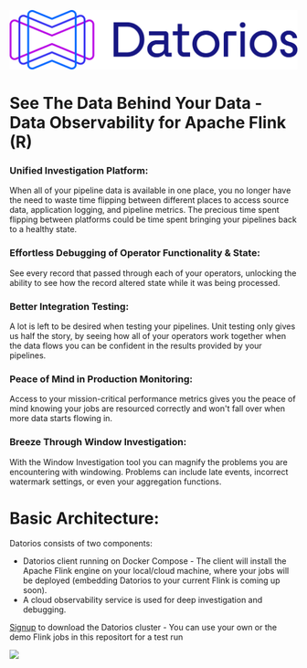 [![](https://github.com/metrolinkai/Datorios/blob/main/resources/Horizontal%20Positive.png)](https://datorios.con "See The Data Behind Your Data - Data Observability for Apache Flink")



# See The Data Behind Your Data - Data Observability for Apache Flink (R)

### **Unified Investigation Platform:**
When all of your pipeline data is available in one place, you no longer have the need to waste time flipping between different places to access source data, application logging, and pipeline metrics. The precious time spent flipping between platforms could be time spent bringing your pipelines back to a healthy state.

### **Effortless Debugging of Operator Functionality & State:**
See every record that passed through each of your operators, unlocking the ability to see how the record altered state while it was being processed.

### **Better Integration Testing:**
A lot is left to be desired when testing your pipelines. Unit testing only gives us half the story, by seeing how all of your operators work together when the data flows you can be confident in the results provided by your pipelines.

### **Peace of Mind in Production Monitoring:**
Access to your mission-critical performance metrics gives you the peace of mind knowing your jobs are resourced correctly and won't fall over when more data starts flowing in.

### **Breeze Through Window Investigation:**
With the Window Investigation tool you can magnify the problems you are encountering with windowing. Problems can include late events, incorrect watermark settings, or even your aggregation functions.

# **Basic Architecture:** 
Datorios consists of two components:


- Datorios client running on Docker Compose - The client will install the Apache Flink engine on your local/cloud machine, where your jobs will be deployed (embedding Datorios to your current Flink is coming up soon).
- A cloud observability service is used for deep investigation and debugging.

[Signup](https://app.datorios.com/signup) to download the Datorios cluster - You can use your own or the demo Flink jobs in this repositort for a test run


[![](https://github.com/metrolinkai/Datorios/blob/main/resources/Copy%20of%20squirrel%20xray%20(1).png)](https://datorios.con "Making your Flink transparent")
